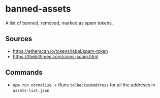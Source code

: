 # banned-assets

A list of banned, removed, marked as spam tokens.

## Sources

-   https://etherscan.io/tokens/label/spam-token
-   https://thebittimes.com/coins-scam.html

## Commands

-   `npm run normalize` -> Runs `toChecksumAddress` for all the addreses in `assets-list.json`
